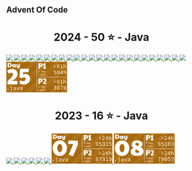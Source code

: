 <html>
<body>
<h2>Advent Of Code</h2>


<!-- AOC TILES BEGIN -->
<h1 align="center">
  2024 - 50 ⭐ - Java
</h1>
<a href="src/main/java/fr/home/mikedev/aoc2024/Main01.java">
  <img src=".aoc_tiles/tiles/2024/01.png" width="161px">
</a>
<a href="src/main/java/fr/home/mikedev/aoc2024/Main02.java">
  <img src=".aoc_tiles/tiles/2024/02.png" width="161px">
</a>
<a href="src/main/java/fr/home/mikedev/aoc2024/Main03.java">
  <img src=".aoc_tiles/tiles/2024/03.png" width="161px">
</a>
<a href="src/main/java/fr/home/mikedev/aoc2024/Main04.java">
  <img src=".aoc_tiles/tiles/2024/04.png" width="161px">
</a>
<a href="src/main/java/fr/home/mikedev/aoc2024/Main05.java">
  <img src=".aoc_tiles/tiles/2024/05.png" width="161px">
</a>
<a href="src/main/java/fr/home/mikedev/aoc2024/Main06.java">
  <img src=".aoc_tiles/tiles/2024/06.png" width="161px">
</a>
<a href="src/main/java/fr/home/mikedev/aoc2024/Main07.java">
  <img src=".aoc_tiles/tiles/2024/07.png" width="161px">
</a>
<a href="src/main/java/fr/home/mikedev/aoc2024/Main08.java">
  <img src=".aoc_tiles/tiles/2024/08.png" width="161px">
</a>
<a href="src/main/java/fr/home/mikedev/aoc2024/Main09.java">
  <img src=".aoc_tiles/tiles/2024/09.png" width="161px">
</a>
<a href="src/main/java/fr/home/mikedev/aoc2024/Main10.java">
  <img src=".aoc_tiles/tiles/2024/10.png" width="161px">
</a>
<a href="src/main/java/fr/home/mikedev/aoc2024/Main11.java">
  <img src=".aoc_tiles/tiles/2024/11.png" width="161px">
</a>
<a href="src/main/java/fr/home/mikedev/aoc2024/Main12.java">
  <img src=".aoc_tiles/tiles/2024/12.png" width="161px">
</a>
<a href="src/main/java/fr/home/mikedev/aoc2024/Main13.java">
  <img src=".aoc_tiles/tiles/2024/13.png" width="161px">
</a>
<a href="src/main/java/fr/home/mikedev/aoc2024/Main14.java">
  <img src=".aoc_tiles/tiles/2024/14.png" width="161px">
</a>
<a href="src/main/java/fr/home/mikedev/aoc2024/Main15.java">
  <img src=".aoc_tiles/tiles/2024/15.png" width="161px">
</a>
<a href="src/main/java/fr/home/mikedev/aoc2024/Main16.java">
  <img src=".aoc_tiles/tiles/2024/16.png" width="161px">
</a>
<a href="src/main/java/fr/home/mikedev/aoc2024/Main17.java">
  <img src=".aoc_tiles/tiles/2024/17.png" width="161px">
</a>
<a href="src/main/java/fr/home/mikedev/aoc2024/Main18.java">
  <img src=".aoc_tiles/tiles/2024/18.png" width="161px">
</a>
<a href="src/main/java/fr/home/mikedev/aoc2024/Main19.java">
  <img src=".aoc_tiles/tiles/2024/19.png" width="161px">
</a>
<a href="src/main/java/fr/home/mikedev/aoc2024/Main20.java">
  <img src=".aoc_tiles/tiles/2024/20.png" width="161px">
</a>
<a href="src/main/java/fr/home/mikedev/aoc2024/Main21.java">
  <img src=".aoc_tiles/tiles/2024/21.png" width="161px">
</a>
<a href="src/main/java/fr/home/mikedev/aoc2024/Main22.java">
  <img src=".aoc_tiles/tiles/2024/22.png" width="161px">
</a>
<a href="src/main/java/fr/home/mikedev/aoc2024/Main23.java">
  <img src=".aoc_tiles/tiles/2024/23.png" width="161px">
</a>
<a href="src/main/java/fr/home/mikedev/aoc2024/Main24.java">
  <img src=".aoc_tiles/tiles/2024/24.png" width="161px">
</a>
<a href="src/main/java/fr/home/mikedev/aoc2024/Main25.java">
  <img src=".aoc_tiles/tiles/2024/25.png" width="161px">
</a>
<h1 align="center">
  2023 - 16 ⭐ - Java
</h1>
<a href="src/main/java/fr/home/mikedev/aoc2023/Main01.java">
  <img src=".aoc_tiles/tiles/2023/01.png" width="161px">
</a>
<a href="src/main/java/fr/home/mikedev/aoc2023/Main02.java">
  <img src=".aoc_tiles/tiles/2023/02.png" width="161px">
</a>
<a href="src/main/java/fr/home/mikedev/aoc2023/Main03.java">
  <img src=".aoc_tiles/tiles/2023/03.png" width="161px">
</a>
<a href="src/main/java/fr/home/mikedev/aoc2023/Main04.java">
  <img src=".aoc_tiles/tiles/2023/04.png" width="161px">
</a>
<a href="src/main/java/fr/home/mikedev/aoc2023/Main05.java">
  <img src=".aoc_tiles/tiles/2023/05.png" width="161px">
</a>
<a href="src/main/java/fr/home/mikedev/aoc2023/Main06.java">
  <img src=".aoc_tiles/tiles/2023/06.png" width="161px">
</a>
<a href="src/main/java/fr/home/mikedev/aoc2023/Main07.java">
  <img src=".aoc_tiles/tiles/2023/07.png" width="161px">
</a>
<a href="src/main/java/fr/home/mikedev/aoc2023/Main08.java">
  <img src=".aoc_tiles/tiles/2023/08.png" width="161px">
</a>
<!-- AOC TILES END -->
</body>
</html>
